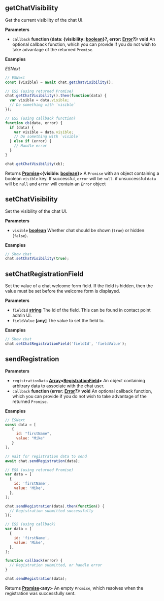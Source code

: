 <!-- Generated by documentation.js. Update this documentation by updating the source code. -->

## getChatVisibility

Get the current visibility of the chat UI.

**Parameters**

* `callback` **function (data: {visibility: [boolean](https://developer.mozilla.org/docs/Web/JavaScript/Reference/Global_Objects/Boolean)}?, error: [Error](https://developer.mozilla.org/docs/Web/JavaScript/Reference/Global_Objects/Error)?): void** An optional callback function, which you can provide if you do not wish to take advantage of the returned `Promise`.

**Examples**

_ESNext_

```javascript
// ESNext
const {visible} = await chat.getChatVisibility();
```

```javascript
// ES5 (using returned Promise)
chat.getChatVisibility().then(function(data) {
  var visible = data.visible;
  // Do something with `visible`
});
```

```javascript
// ES5 (using callback function)
function cb(data, error) {
  if (data) {
    var visible = data.visible;
    // Do something with `visible`
  } else if (error) {
    // Handle error
  }
}

chat.getChatVisibility(cb);
```

Returns **[Promise](https://developer.mozilla.org/docs/Web/JavaScript/Reference/Global_Objects/Promise)&lt;{visible: [boolean](https://developer.mozilla.org/docs/Web/JavaScript/Reference/Global_Objects/Boolean)}>** A `Promise` with an object containing a boolean `visible` key. If successful, `error` will be `null`. if unsuccessful `data` will be `null` and `error` will contain an `Error` object

## setChatVisibility

Set the visibility of the chat UI.

**Parameters**

* `visible` **[boolean](https://developer.mozilla.org/docs/Web/JavaScript/Reference/Global_Objects/Boolean)** Whether chat should be shown (`true`) or hidden (`false`).

**Examples**

```javascript
// Show chat
chat.setChatVisibility(true);
```

## setChatRegistrationField

Set the value of a chat welcome form field. If the field is hidden, then the value must be set before the welcome form is displayed.

**Parameters**

* `fieldId` **[string](https://developer.mozilla.org/docs/Web/JavaScript/Reference/Global_Objects/String)** The Id of the field. This can be found in contact point admin UI.
* `fieldValue` **[any]** The value to set the field to.

**Examples**

```javascript
// Show chat
chat.setChatRegistrationField('fieldId', 'fieldValue');
```

## sendRegistration

**Parameters**

* `registrationData` **[Array](https://developer.mozilla.org/docs/Web/JavaScript/Reference/Global_Objects/Array)&lt;[RegistrationField](/types#RegistrationField)>** An object containing arbitrary data to associate with the chat user.
* `callback` **function (error: [Error](https://developer.mozilla.org/docs/Web/JavaScript/Reference/Global_Objects/Error)?): void** An optional callback function, which you can provide if you do not wish to take advantage of the returned `Promise`.

**Examples**

```javascript
// ESNext
const data = [
   {
     id: "firstName",
     value: "Mike"
   }
];

// Wait for registration data to send
await chat.sendRegistration(data);
```

```javascript
// ES5 (using returned Promise)
var data = [
  {
    id: 'firstName',
    value: 'Mike',
  },
];

chat.sendRegistration(data).then(function() {
  // Registration submitted successfully
});
```

```javascript
// ES5 (using callback)
var data = [
  {
    id: 'firstName',
    value: 'Mike',
  },
];

function callback(error) {
  // Registration submitted, or handle error
}

chat.sendRegistration(data);
```

Returns **[Promise](https://developer.mozilla.org/docs/Web/JavaScript/Reference/Global_Objects/Promise)&lt;any>** An empty `Promise`, which resolves when the registration was successfully sent.
